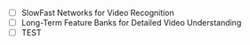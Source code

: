 - [ ] SlowFast Networks for Video Recognition
- [ ] Long-Term Feature Banks for Detailed Video Understanding
- [ ] TEST
